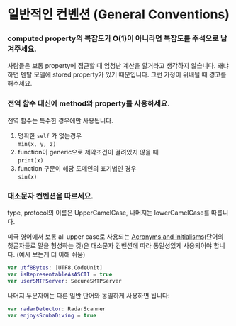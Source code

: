 # 일반적인 컨벤션 \(General Conventions\)

### **computed property의 복잡도가 O\(1\)이 아니라면 복잡도를 주석으로 남겨주세요.**

사람들은 보통 property에 접근할 때 엄청난 계산을 할거라고 생각하지 않습니다. 왜냐하면 멘탈 모델에 stored property가 있기 때문입니다. 그런 가정이 위배될 때 경고를 해주세요.

### **전역 함수 대신에 method와 property를 사용**하세요.

전역 함수는 특수한 경우에만 사용됩니다.  
1. 명확한 `self` 가 없는경우  
`min(x, y, z)`  
2. function이 generic으로 제약조건이 걸려있지 않을 때  
`print(x)`  
3. function 구문이 해당 도메인의 표기법인 경우  
`sin(x)` 

### **대소문자 컨벤션을 따르세요.** 

type, protocol의 이름은 UpperCamelCase, 나머지는 lowerCamelCase를 따릅니다.

미국 영어에서 보통 all upper case로 사용되는 [Acronyms and initialisms](https://en.wikipedia.org/wiki/Acronym)\(단어의 첫글자들로 말을 형성하는 것\)은 대소문자 컨벤션에 따라 통일성있게 사용되어야 합니다. \(예시 보는게 더 이해 쉬움\)

```swift
var utf8Bytes: [UTF8.CodeUnit]
var isRepresentableAsASCII = true
var userSMTPServer: SecureSMTPServer
```

나머지 두문자어는 다른 일반 단어와 동일하게 사용하면 됩니다:

```swift
var radarDetector: RadarScanner
var enjoysScubaDiving = true
```



### 



